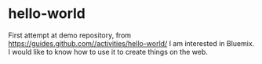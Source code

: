# hello-world
First attempt at demo repository, from https://guides.github.com//activities/hello-world/
I am interested in Bluemix.  I would like to know how to use it to create things on the web.
